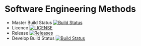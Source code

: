 # Software Engineering Methods

- Master Build Status [![Build Status](https://travis-ci.org/caelumn/sem.svg?branch=master)](https://travis-ci.org/caelumn/sem)
- Licence [![LICENSE](https://img.shields.io/github/license/caelumn/sem.svg?style=flat-square)](https://github.com/caelumn/sem/blob/master/LICENSE)
- Release [![Releases](https://img.shields.io/github/release/caelumn/sem/all.svg?style=flat-square)](https://github.com/caelumn/sem/releases)
- Develop Build Status [![Build Status](https://travis-ci.org/caelumn/sem.svg?branch=develop)](https://travis-ci.org/caelumn/sem)